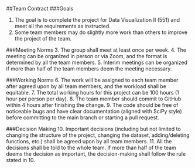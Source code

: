 ##Team Contract
###Goals
1. The goal is to complete the project for Data Visualization II (551) and meet all the requirements as instructed.
2. Some team members may do slightly more work than others to improve the project of the team.

###Meeting Norms
3. The group shall meet at least once per week.
4. The meeting can be organized in person or via Zoom, and the format is determined by all the team members.
5. Interim meetings can be organized if more than half of the team members deem the meeting necessary.

###Working Norms
6. The work will be assigned to each team member after agreed upon by all team members, and the workload shall be equitable.
7. The total working hours for this project can be 100 hours (1 hour per person per day).
8. The team member should commit to GitHub within 4 hours after finishing the change.
9. The code should be free of noticeable bugs and have clear documentation (aligned with SciPy style) before committing to the main branch or starting a pull request.

###Decision Making
10. Important decisions (including but not limited to changing the structure of the project, changing the dataset, adding/deleting functions, etc.) shall be agreed upon by all team members.
11. All the decisions shall be told to the whole team. If more than half of the team deems the decision as important, the decision-making shall follow the rule stated in 10.